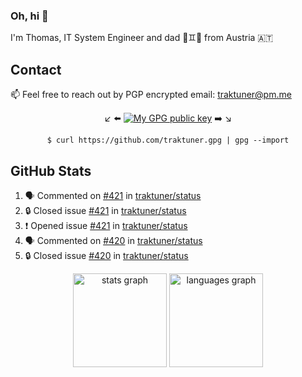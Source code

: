### Oh, hi 👋

I'm Thomas, IT System Engineer and dad 👶♊️👶 from Austria 🇦🇹

<!--
**traktuner/traktuner** is a ✨ _special_ ✨ repository because its `README.md` (this file) appears on your GitHub profile.

Here are some ideas to get you started:

- 🔭 I’m currently working on ...
- 🌱 I’m currently learning ...
- 👯 I’m looking to collaborate on ...
- 🤔 I’m looking for help with ...
- 💬 Ask me about ...
- 📫 How to reach me: ...
- 😄 Pronouns: ...
- ⚡ Fun fact: ...
-->

## Contact
📫 Feel free to reach out by PGP encrypted email:
traktuner@pm.me

<div align="center" markdown="1">

↙️ ⬅️ [![My GPG public key](https://img.shields.io/badge/PGP%20public%20key-6D4AFF?style=for-the-badge)](https://github.com/traktuner.gpg) ➡️ ↘️

```shell
$ curl https://github.com/traktuner.gpg | gpg --import
```

</div>

## GitHub Stats
<!--START_SECTION:activity-->
1. 🗣 Commented on [#421](https://github.com/traktuner/status/issues/421#issuecomment-2343439837) in [traktuner/status](https://github.com/traktuner/status)
2. 🔒 Closed issue [#421](https://github.com/traktuner/status/issues/421) in [traktuner/status](https://github.com/traktuner/status)
3. ❗ Opened issue [#421](https://github.com/traktuner/status/issues/421) in [traktuner/status](https://github.com/traktuner/status)
4. 🗣 Commented on [#420](https://github.com/traktuner/status/issues/420#issuecomment-2339555473) in [traktuner/status](https://github.com/traktuner/status)
5. 🔒 Closed issue [#420](https://github.com/traktuner/status/issues/420) in [traktuner/status](https://github.com/traktuner/status)
<!--END_SECTION:activity-->

<div align="center">
  <img src="https://github-readme-stats.vercel.app/api?username=traktuner&hide_title=false&hide_rank=false&show_icons=true&include_all_commits=true&count_private=true&disable_animations=false&theme=dracula&locale=en&hide_border=false&order=1" height="150" alt="stats graph"  />
  <img src="https://github-readme-stats.vercel.app/api/top-langs?username=traktuner&locale=en&hide_title=false&layout=compact&card_width=320&langs_count=5&theme=dracula&hide_border=false&order=2" height="150" alt="languages graph"  />
</div>
